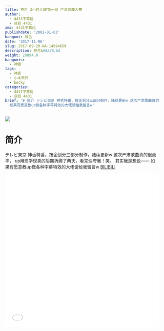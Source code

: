 ```yaml
---
title: 神舌 3小时半SP第一部 严肃歌曲大赛
author:
  - 4431字幕组
  - 叔叔_4431
zmz: 4431字幕组
publishdate: '2001-01-03'
bangumi: 神舌
date: '2017-11-06'
slug: 2017-09-29-NA-14894659
description: 神舌&#8226;NA
weight: 28894.0
bangumis:
  - 神舌
tags:
  - 神舌
  - 小木矢作
  - becky
categories:
  - 4431字幕组
  - 叔叔_4431
brief: '# 简介 テレビ東京 神舌特番，按企划分三部分制作，陆续更新w 这次严肃歌曲真的很豪华， up用现学现卖的后期折腾了两天，看完快夸我！笑。 其实我是想说——
  如果有愿意教up做各种字幕特效的大佬请给我留言w'
---
```

![](https://i.imgur.com/0tWpQoP.png)
# 简介  
テレビ東京
神舌特番，按企划分三部分制作，陆续更新w
这次严肃歌曲真的很豪华，
up用现学现卖的后期折腾了两天，看完快夸我！笑。
其实我是想说——
如果有愿意教up做各种字幕特效的大佬请给我留言w
  [BILIBILI](https://www.bilibili.com/video/av14894659/)

  <iframe src="//www.bilibili.com/blackboard/player.html?aid=14894659" width="100%" height="500" frameborder="0" allowfullscreen="allowfullscreen"></iframe>
